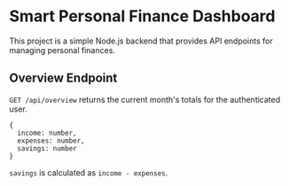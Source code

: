 # Smart Personal Finance Dashboard

This project is a simple Node.js backend that provides API endpoints for managing personal finances.

## Overview Endpoint

`GET /api/overview` returns the current month's totals for the authenticated user.

```
{
  income: number,
  expenses: number,
  savings: number
}
```

`savings` is calculated as `income - expenses`.
